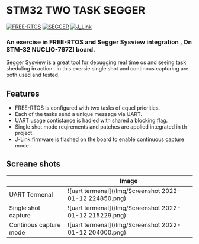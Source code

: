 # STM32 TWO TASK SEGGER

[![FREE-RTOS](https://www.freertos.org/fr-content-src/uploads/2018/07/logo-1.jpg)](https://www.freertos.org/) [![SEGGER](https://wiki.segger.com/resources/assets/SeggerLogo.png?1bcf2)](https://www.segger.com/) [![J_Link](https://wiki.segger.com/images/thumb/8/81/Category_Icon_Debug_Tools.svg/200px-Category_Icon_Debug_Tools.svg.png)](https://www.segger.com/products/debug-probes/j-link/)

### An exercise in FREE-RTOS and Segger Sysview integration , On STM-32 NUCLIO-767ZI board.

Segger Sysview is a great tool for depugging real time os and seeing task sheduling in action .
in this exersie single shot and continous capturing are poth used and tested.

## Features

- FREE-RTOS is configured with two tasks of equel priorities.
- Each of the tasks send a unique message via UART.
- UART usage contistance is hadled with shared a blocking flag.
- Single shot mode reqirements and patches are applied integrated in th project.
- J-Link firmware is flashed on the board to enable continuous capture mode.


## Screane shots

|   | Image |
| ------ | ------ |
| UART Termenal | ![uart termenal](/Img/Screenshot 2022-01-12 224850.png) |
| Single shot capture | ![uart termenal](/Img/Screenshot 2022-01-12 215229.png) |
| Continous capture mode| ![uart termenal](/Img/Screenshot 2022-01-12 204000.png) |


